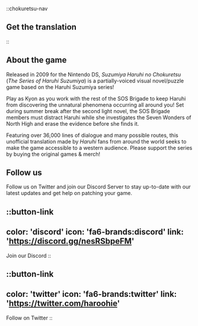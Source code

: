 ::chokuretsu-nav
## Get the translation
::

## About the game
Released in 2009 for the Nintendo DS, *Suzumiya Haruhi no Chokuretsu* (*The Series of Haruhi Suzumiya*) is a partially-voiced visual novel/puzzle game based on the Haruhi Suzumiya series!

Play as Kyon as you work with the rest of the SOS Brigade to keep Haruhi from discovering the unnatural phenomena occurring all around you! Set during summer break after the second light novel, the SOS Brigade members must distract Haruhi while she investigates the Seven Wonders of North High and erase the evidence before she finds it.

Featuring over 36,000 lines of dialogue and many possible routes, this unofficial translation made by *Haruhi* fans from around the world seeks to make the game accessible to a western audience. Please support the series by buying the original games & merch!

## Follow us
Follow us on Twitter and join our Discord Server to stay up-to-date with our latest updates and get help on patching your game.

<!-- Twitter and discord buttons -->
::button-link
---
color: 'discord'
icon: 'fa6-brands:discord'
link: 'https://discord.gg/nesRSbpeFM'
---
Join our Discord
::

::button-link
---
color: 'twitter'
icon: 'fa6-brands:twitter'
link: 'https://twitter.com/haroohie'
---
Follow on Twitter
::